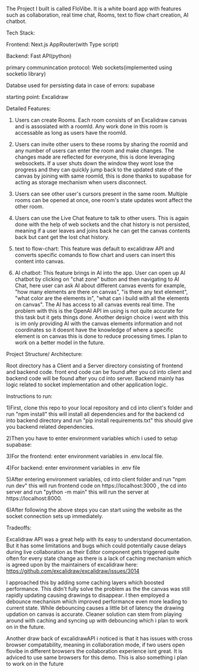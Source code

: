 The Project I built is called FloVibe. It is a white board app with features such as collaboration, real time chat, Rooms, text to flow chart creation, AI chatbot.

Tech Stack:

Frontend: Next.js AppRouter(with Type script)

Backend: Fast API(python)

primary communincation protocol: Web sockets(implemented using socketio library)

Databse used for persisting data in case of errors: supabase

starting point: Excalidraw

Detailed Features:

1) Users can create Rooms. Each room consists of an Excalidraw canvas and is assosiated with a roomId. Any work done in this room is accessable as long as users have the roomId.

2) Users can invite other users to these rooms by sharing the roomId and any number of users can enter the room and make changes. The changes made are reflected for everyone, this is done leveraging websockets. If a user shuts down the window they wont lose the progress and they can quickly jump back to the updated state of the canvas by joining with same roomId, this is done thanks to supabase for acting as storage mechanism when users disconnect.

3) Users can see other user's cursors present in the same room. Multiple rooms can be opened at once, one room's state updates wont affect the other room.

4) Users can use the Live Chat feature to talk to other users. This is again done with the help of web sockets and the chat history is not persisted, meaning if a user leaves and joins back he can get the canvas contents back but cant get the lost chat history.

5) text to flow-chart: This feature was default to excalidraw API and converts specific comands to flow chart and users can insert this content into canvas.

6) AI chatbot: This feature brings in AI into the app. User can open up AI chatbot by clicking on "chat zone" button and then navigating to AI Chat, here user can ask AI about different canvas events for example,
   "how many elements are there on canvas", "is there any text element", "what color are the elements in", "what can i build with all the elements on canvas". The AI has access to all canvas events real time. The problem with this is the OpenAI API im using is not quite accurate for this task but it gets things done. Another design choice i went with this is im only providing AI with the canvas elements information and not coordinates so it doesnt have the knowledge of where a specific element is on canvas this is done to reduce processing times. I plan to work on a better model in the future.

Project Structure/ Architecture:

Root directory has a Client and a Server directory consisting of frontend and backend code. front end code can be found after you cd into client and backend code will be found after you cd into server. Backend mainly has logic related to socket implementation and other application logic.

Instructions to run:

1)First, clone this repo to your local repository and cd into client's folder and run "npm install" this will install all dependencies and for the backend cd into backend directory and run "pip install requirements.txt" this should give you backend related dependencies.

2)Then you have to enter environment variables which i used to setup supabase:

3)For the frontend: enter environment variables in .env.local file.

4)For backend: enter environment variables in .env file

5)After entering environment variables, cd into client folder and run "npm run dev" this will run frontend code on https://localhost:3000 , the cd into server and run "python -m main" this will run the server at https://localhost:8000.

6)After following the above steps you can start using the website as the socket connection sets up immediately.


Tradeoffs:

Excalidraw API was a great help with its easy to understand documentation. But it has some limitations and bugs which could potentially cause delays during live collaboration as their Editor component gets triggered quite often for every state change as there is a lack of caching mechanism which is agreed upon by the maintainers of excalidraw here: https://github.com/excalidraw/excalidraw/issues/3014

I approached this by adding some caching layers which boosted performance. This didn't fully solve the problem as the the canvas was still rapidly updating causing drawings to disappear. I then employed a debounce mechanism which improved performance even more leading to current state. While debouncing causes a little bit of latency the drawing updation on canvas is accurate. Cleaner solution can stem from playing around with caching and syncing up with debouncing which i plan to work on in the future.

Another draw back of excalidrawAPI i noticed is that it has issues with cross browser compatability, meaning in collaboration mode, if two users open flovibe in different browsers the collaboration experience isnt great. It is adviced to use same browsers for this demo. This is also something i plan to work on in the future
